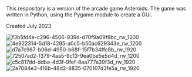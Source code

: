 This respository is a version of the arcade game Asteroids. The game was written in Python,
using the Pygame module to create a GUI.

Created July 2023

![f3b5fd4e-c296-4506-939d-d70f9a09f8bc_rw_1200](https://github.com/mliam0608/Asteroids/assets/138416854/5a387a17-cced-4015-b744-b935dbe08a72)
![4e922314-5d18-4295-a0c5-b50ac629343e_rw_1200](https://github.com/mliam0608/Asteroids/assets/138416854/e39a798e-b16b-4760-9ddd-bfcc4b5a1ec9)
![d7a7c987-b06d-4950-b68f-15f7b34ffc8b_rw_1920](https://github.com/mliam0608/Asteroids/assets/138416854/de7a27a8-752c-4372-a72d-c436e6116f89)
![72507ad2-f379-4aa5-9c13-9ea0be5e5d4d_rw_1200](https://github.com/mliam0608/Asteroids/assets/138416854/88435eca-c7bc-4588-b2ec-9e2c49223538)
![c5c817dd-ddba-4d3f-9fef-8aa777a39f3d_rw_1920](https://github.com/mliam0608/Asteroids/assets/138416854/a9fa4883-8a33-40b6-868b-f00b1801f03c)
![2a7084e3-416b-48d2-8835-070107d3fe5a_rw_1920](https://github.com/mliam0608/Asteroids/assets/138416854/9c11ef47-b647-41c0-9837-c9e56fa00a3e)
